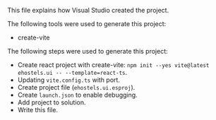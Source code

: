 This file explains how Visual Studio created the project.

The following tools were used to generate this project:
- create-vite

The following steps were used to generate this project:
- Create react project with create-vite: `npm init --yes vite@latest ehostels.ui -- --template=react-ts`.
- Updating `vite.config.ts` with port.
- Create project file (`ehostels.ui.esproj`).
- Create `launch.json` to enable debugging.
- Add project to solution.
- Write this file.

